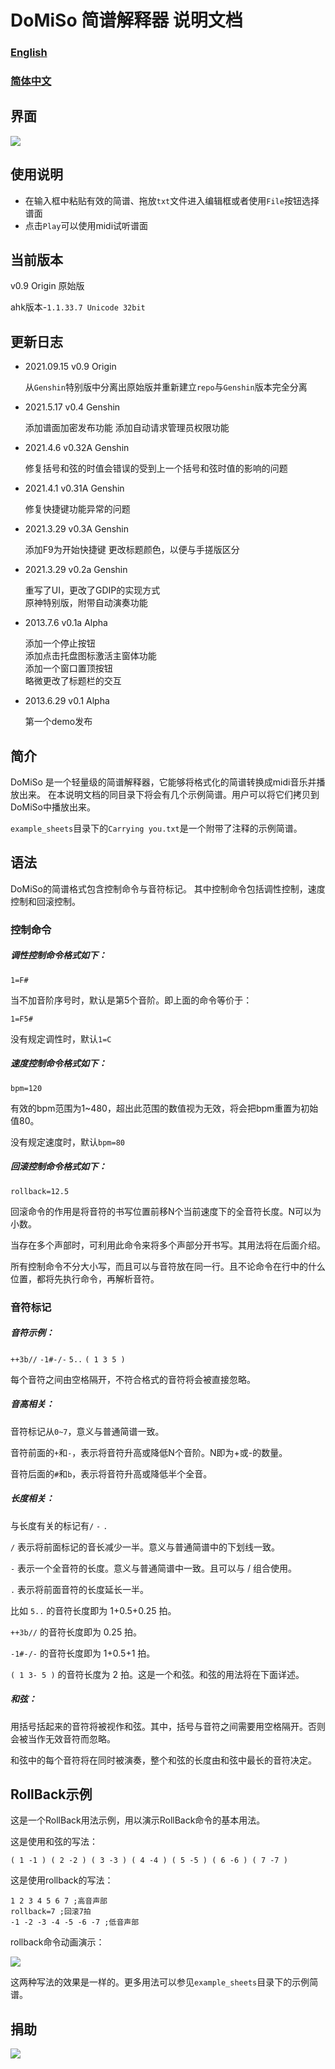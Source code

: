 DoMiSo 简谱解释器 说明文档
==================

### [English](README.md)
### [简体中文](README_zh.md)

## 界面

![](assets/screenshot.png)

使用说明
------------------
- 在输入框中粘贴有效的简谱、拖放`txt`文件进入编辑框或者使用`File`按钮选择谱面
- 点击`Play`可以使用midi试听谱面


当前版本
------------------
v0.9 Origin 原始版

ahk版本-`1.1.33.7 Unicode 32bit`

更新日志
------------------

- 2021.09.15 v0.9 Origin

  从`Genshin`特别版中分离出原始版并重新建立`repo`与`Genshin`版本完全分离

- 2021.5.17 v0.4 Genshin

  添加谱面加密发布功能
  添加自动请求管理员权限功能

- 2021.4.6 v0.32A Genshin

  修复括号和弦的时值会错误的受到上一个括号和弦时值的影响的问题

- 2021.4.1 v0.31A Genshin

  修复快捷键功能异常的问题

- 2021.3.29 v0.3A Genshin

  添加F9为开始快捷键
  更改标题颜色，以便与手搓版区分

- 2021.3.29 v0.2a Genshin

  重写了UI，更改了GDIP的实现方式  
  原神特别版，附带自动演奏功能

- 2013.7.6 v0.1a Alpha 

  添加一个停止按钮  
  添加点击托盘图标激活主窗体功能  
  添加一个窗口置顶按钮  
  略微更改了标题栏的交互

- 2013.6.29 v0.1 Alpha

  第一个demo发布

简介
------------------
DoMiSo 是一个轻量级的简谱解释器，它能够将格式化的简谱转换成midi音乐并播放出来。
在本说明文档的同目录下将会有几个示例简谱。用户可以将它们拷贝到DoMiSo中播放出来。



`example_sheets`目录下的`Carrying you.txt`是一个附带了注释的示例简谱。

语法
------------------
DoMiSo的简谱格式包含控制命令与音符标记。
其中控制命令包括调性控制，速度控制和回滚控制。

### 控制命令 ###

##### 调性控制命令格式如下：

`1=F#`

当不加音阶序号时，默认是第5个音阶。即上面的命令等价于：

`1=F5#`

没有规定调性时，默认`1=C`

##### 速度控制命令格式如下：

`bpm=120`

有效的bpm范围为1~480，超出此范围的数值视为无效，将会把bpm重置为初始值80。

没有规定速度时，默认`bpm=80`

##### 回滚控制命令格式如下：

`rollback=12.5`

回滚命令的作用是将音符的书写位置前移N个当前速度下的全音符长度。N可以为小数。

当存在多个声部时，可利用此命令来将多个声部分开书写。其用法将在后面介绍。

所有控制命令不分大小写，而且可以与音符放在同一行。且不论命令在行中的什么位置，都将先执行命令，再解析音符。

### 音符标记 ###

##### 音符示例： #####

`++3b//` `-1#-/-` `5..` `( 1 3 5 )`

每个音符之间由空格隔开，不符合格式的音符将会被直接忽略。

##### 音高相关： #####

音符标记从`0~7`，意义与普通简谱一致。

音符前面的`+`和`-`，表示将音符升高或降低N个音阶。N即为+或-的数量。

音符后面的`#`和`b`，表示将音符升高或降低半个全音。

##### 长度相关： #####

与长度有关的标记有`/` `-` `.`

`/` 表示将前面标记的音长减少一半。意义与普通简谱中的下划线一致。

`-` 表示一个全音符的长度。意义与普通简谱中一致。且可以与 / 组合使用。

`.` 表示将前面音符的长度延长一半。

比如 `5..` 的音符长度即为 1+0.5+0.25 拍。

`++3b//` 的音符长度即为 0.25 拍。

`-1#-/-` 的音符长度即为 1+0.5+1 拍。

`( 1 3- 5 )` 的音符长度为 2 拍。这是一个和弦。和弦的用法将在下面详述。

##### 和弦： #####
用括号括起来的音符将被视作和弦。其中，括号与音符之间需要用空格隔开。否则会被当作无效音符而忽略。

和弦中的每个音符将在同时被演奏，整个和弦的长度由和弦中最长的音符决定。

RollBack示例
------------------
这是一个RollBack用法示例，用以演示RollBack命令的基本用法。

这是使用和弦的写法：

    ( 1 -1 ) ( 2 -2 ) ( 3 -3 ) ( 4 -4 ) ( 5 -5 ) ( 6 -6 ) ( 7 -7 )

这是使用rollback的写法：

    1 2 3 4 5 6 7 ;高音声部
    rollback=7 ;回滚7拍
    -1 -2 -3 -4 -5 -6 -7 ;低音声部

rollback命令动画演示：

![](assets/rollback.gif)

这两种写法的效果是一样的。更多用法可以参见`example_sheets`目录下的示例简谱。

捐助
------------------
![](assets/alipay.jpg)
